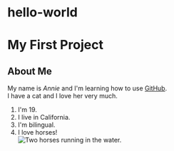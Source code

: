 # hello-world
<!DOCTYPE html>
<html>

<body>
  <h1>My First Project</h1>
  <h2>About Me</h2>
  <p>My name is <em>Annie</em> and I'm learning how to use <a href="https://github.com" target="_blank">GitHub</a>. <br /> I have a cat and I love her very much.</p>
  <ol>
    <li>I'm 19.</li>
    <li>I live in California.</li>
    <li>I'm bilingual.</li>
    <li>I love horses!</li>
    <img src="https://images.pexels.com/photos/190934/horse-white-horsehair-equine-190934.jpeg?w=1260&h=750&auto=compress&cs=tinysrgb" alt="Two horses running in the water." />
  </ol>
</body>

</html>
